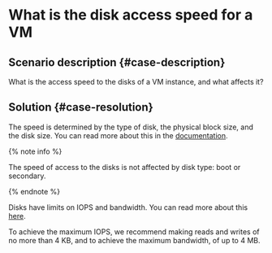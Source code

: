 # What is the disk access speed for a VM


## Scenario description {#case-description}

What is the access speed to the disks of a VM instance, and what affects it?

## Solution {#case-resolution}

The speed is determined by the type of disk, the physical block size, and the disk size. You can read more about this in the [documentation](../../../compute/concepts/disk#performance).

{% note info %}

The speed of access to the disks is not affected by disk type: boot or secondary.

{% endnote %}

Disks have limits on IOPS and bandwidth. You can read more about this [here](../../../compute/concepts/limits#limits-disks).

To achieve the maximum IOPS, we recommend making reads and writes of no more than 4 KB, and to achieve the maximum bandwidth, of up to 4 MB.
